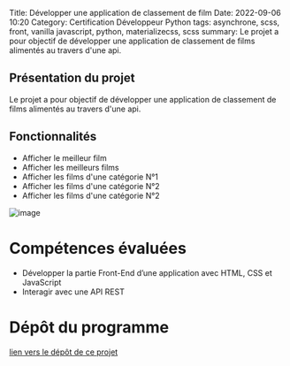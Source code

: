 Title: Développer une application de classement de film
Date: 2022-09-06 10:20
Category: Certification Développeur Python
tags: asynchrone, scss, front, vanilla javascript, python, materializecss, scss
summary: Le projet a pour objectif de développer une application de classement de films alimentés au travers d'une api.

## Présentation du projet

Le projet a pour objectif de développer une application de classement de films alimentés au travers d'une api.

## Fonctionnalités

 - Afficher le meilleur film
 - Afficher les meilleurs films
 - Afficher les films d'une catégorie N°1
 - Afficher les films d'une catégorie N°2
 - Afficher les films d'une catégorie N°2

![image](images/application-de-classement-de-films.gif)

# Compétences évaluées

- Développer la partie Front-End d’une application avec HTML, CSS et JavaScript
- Interagir avec une API REST

# Dépôt du programme
[lien vers le dépôt de ce projet](https://github.com/DelphinePythonique/projet6)

